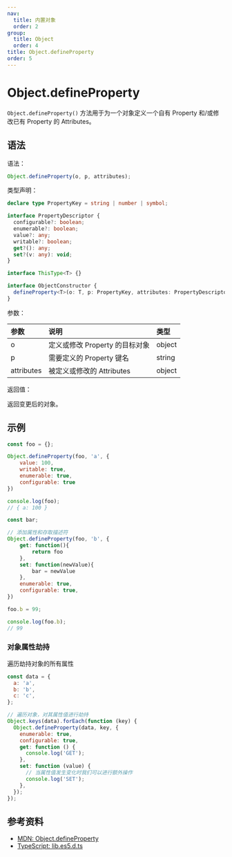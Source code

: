 ```yaml
---
nav:
  title: 内置对象
  order: 2
group:
  title: Object
  order: 4
title: Object.defineProperty
order: 5
---
```


# Object.defineProperty

`Object.defineProperty()` 方法用于为一个对象定义一个自有 Property 和/或修改已有 Property 的 Attributes。

## 语法

语法：

```js
Object.defineProperty(o, p, attributes);
```

类型声明：

```ts
declare type PropertyKey = string | number | symbol;

interface PropertyDescriptor {
  configurable?: boolean;
  enumerable?: boolean;
  value?: any;
  writable?: boolean;
  get?(): any;
  set?(v: any): void;
}

interface ThisType<T> {}

interface ObjectConstructor {
  defineProperty<T>(o: T, p: PropertyKey, attributes: PropertyDescriptor & ThisType<any>): T;
}
```

参数：

| 参数       | 说明                           | 类型   |
| :--------- | :----------------------------- | :----- |
| o          | 定义或修改 Property 的目标对象 | object |
| p          | 需要定义的 Property 键名       | string |
| attributes | 被定义或修改的 Attributes      | object |

返回值：

返回变更后的对象。

## 示例

```js
const foo = {};

Object.defineProperty(foo, 'a', {
    value: 100,
    writable: true,
    enumerable: true,
    configurable: true
})

console.log(foo);
// { a: 100 }

const bar;

// 添加属性和存取描述符
Object.defineProperty(foo, 'b', {
    get: function(){
        return foo
    },
    set: function(newValue){
        bar = newValue
    },
    enumerable: true,
    configurable: true,
})

foo.b = 99;

console.log(foo.b);
// 99
```

### 对象属性劫持

遍历劫持对象的所有属性

```js
const data = {
  a: 'a',
  b: 'b',
  c: 'c',
};

// 遍历对象，对其属性值进行劫持
Object.keys(data).forEach(function (key) {
  Object.defineProperty(data, key, {
    enumerable: true,
    configurable: true,
    get: function () {
      console.log('GET');
    },
    set: function (value) {
      // 当属性值发生变化时我们可以进行额外操作
      console.log('SET');
    },
  });
});
```

## 参考资料

- [MDN: Object.defineProperty](https://developer.mozilla.org/zh-CN/docs/Web/JavaScript/Reference/Global_Objects/Object/defineProperty)
- [TypeScript: lib.es5.d.ts](https://github.com/microsoft/TypeScript/blob/main/lib/lib.es5.d.ts)
